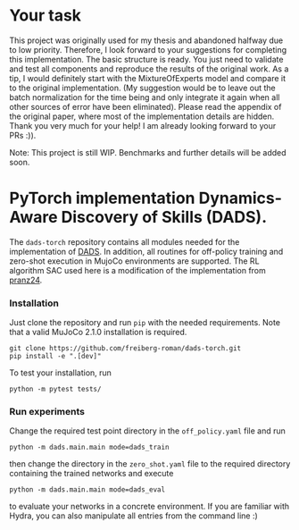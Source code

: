 # Your task

This project was originally used for my thesis and abandoned halfway due to low priority. Therefore, I look forward to your suggestions for completing this implementation. The basic structure is ready. You just need to validate and test all components and reproduce the results of the original work. As a tip, I would definitely start with the MixtureOfExperts model and compare it to the original implementation. (My suggestion would be to leave out the batch normalization for the time being and only integrate it again when all other sources of error have been eliminated). Please read the appendix of the original paper, where most of the implementation details are hidden. Thank you very much for your help! I am already looking forward to your PRs :)).

Note: This project is still WIP. Benchmarks and further details will be added soon.
# PyTorch implementation Dynamics-Aware Discovery of Skills (DADS).
The ``dads-torch`` repository contains all modules needed for the implementation of [DADS](https://arxiv.org/abs/1907.01657).
In addition, all routines for off-policy training and zero-shot execution in MujoCo environments are supported.
The RL algorithm SAC used here is a modification of the implementation from [pranz24](https://github.com/pranz24/pytorch-soft-actor-critic).

### Installation
Just clone the repository and run ``pip`` with the needed requirements. Note that a valid MuJoCo 2.1.0 installation is required.

    git clone https://github.com/freiberg-roman/dads-torch.git
    pip install -e ".[dev]"

To test your installation, run

    python -m pytest tests/

### Run experiments
Change the required test point directory in the ``off_policy.yaml`` file and run

    python -m dads.main.main mode=dads_train

then change the directory in the ``zero_shot.yaml`` file to the required directory containing the trained networks and
execute

    python -m dads.main.main mode=dads_eval

to evaluate your networks in a concrete environment. If you are familiar with Hydra, you can also manipulate all entries from the command line :)
